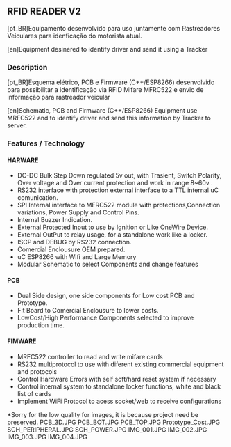 ## RFID READER V2

[pt_BR]Equipamento desenvolvido para uso juntamente com Rastreadores Veiculares para idenficação do motorista atual.

[en]Equipment desinered to identify driver and send it using a Tracker


### Description
[pt_BR]Esquema elétrico, PCB e Firmware (C++/ESP8266) desenvolvido para possibilitar a identificação via RFID Mifare MFRC522 e envio de informação para rastreador veicular
  
[en]Schematic, PCB and Firmware (C++/ESP8266) Equipment use MRFC522 and to identify driver and send this information by Tracker to server.

### Features / Technology
  #### HARWARE
  * DC-DC Bulk Step Down regulated 5v out, with Trasient, Switch Polarity, Over voltage and Over current protection and work in range 8~60v .
  * RS232 interface with protection external interface to a TTL internal uC comunication.
  * SPI Internal interface to MFRC522 module with protections,Connection variations, Power Supply and Control Pins.
  * Internal Buzzer Indication.
  * External Protected Input to use by Ignition or Like OneWire Device.
  * External OutPut to relay usage, for a standalone work like a locker.
  * ISCP and DEBUG by RS232 connection.
  * Comercial Enclousure OEM prepared.
  * uC ESP8266 with Wifi and Large Memory 
  * Modular Schematic to select Components and change features
  #### PCB
  * Dual Side design, one side components for Low cost PCB and Prototype.
  * Fit Board to Comercial Enclousure to lower costs.
  * LowCost/High Performance Components selected to improve production time.
  #### FIMWARE
  * MRFC522 controller to read and write mifare cards
  * RS232 multiprotocol to use with diferent existing commercial equipment and protocols
  * Control Hardware Errors with self soft/hard reset system if necessary
  * Control internal system to standalone locker functions, white and black list of cards
  * Implement WiFi Protocol to acess socket/web to receive configurations

*Sorry for the low quality for images, it is because project need be preserved.
PCB_3D.JPG
PCB_BOT.JPG
PCB_TOP.JPG
Prototype_Cost.JPG
SCH_PERIPHERAL.JPG
SCH_POWER.JPG
IMG_001.JPG
IMG_002.JPG
IMG_003.JPG
IMG_004.JPG

